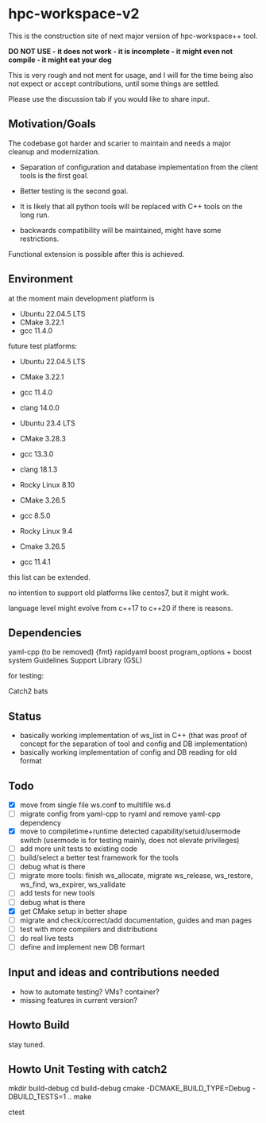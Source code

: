 # hpc-workspace-v2

This is the construction site of next major version of hpc-workspace++ tool.

**DO NOT USE - it does not work - it is incomplete - it might even not compile - it might eat your dog**

This is very rough and not ment for usage, and I will for the time being also
not expect or accept contributions, until some things are settled.

Please use the discussion tab if you would like to share input.

## Motivation/Goals

The codebase got harder and scarier to maintain and needs a major cleanup and modernization.

- Separation of configuration and database implementation from the client tools
is the first goal.

- Better testing is the second goal.

- It is likely that all python tools will be replaced with C++ tools on the long run.

- backwards compatibility will be maintained, might have some restrictions.

Functional extension is possible after this is achieved.

## Environment

at the moment main development platform is

- Ubuntu 22.04.5 LTS
- CMake 3.22.1
- gcc 11.4.0

future test platforms:

- Ubuntu 22.04.5 LTS
- CMake 3.22.1
- gcc 11.4.0
- clang 14.0.0

- Ubuntu 23.4 LTS
- CMake 3.28.3
- gcc 13.3.0
- clang 18.1.3

- Rocky Linux 8.10
- CMake 3.26.5
- gcc 8.5.0

- Rocky Linux 9.4
- Cmake 3.26.5
- gcc 11.4.1

this list can be extended.

no intention to support old platforms like centos7, but it might work.

language level might evolve from c++17 to c++20 if there is reasons.

## Dependencies

yaml-cpp (to be removed)
{fmt} 
rapidyaml
boost program_options + boost system
Guidelines Support Library (GSL)

for testing:

Catch2 
bats

## Status

- basically working implementation of ws_list in C++ (that was proof of concept for the separation of tool and config and DB implementation)
- basically working implementation of config and DB reading for old format
 
## Todo

- [x] move from single file ws.conf to multifile ws.d
- [ ] migrate config from yaml-cpp to ryaml and remove yaml-cpp dependency
- [x] move to compiletime+runtime detected capability/setuid/usermode switch (usermode is for testing mainly, does not elevate privileges)
- [ ] add more unit tests to existing code
- [ ] build/select a better test framework for the tools
- [ ] debug what is there
- [ ] migrate more tools: finish ws_allocate, migrate ws_release, ws_restore, ws_find, ws_expirer, ws_validate
- [ ] add tests for new tools
- [ ] debug what is there
- [x] get CMake setup in better shape
- [ ] migrate and check/correct/add documentation, guides and man pages
- [ ] test with more compilers and distributions
- [ ] do real live tests
- [ ] define and implement new DB formart

## Input and ideas and contributions needed

- how to automate testing? VMs? container?
- missing features in current version?

## Howto Build

stay tuned.

## Howto Unit Testing with catch2

mkdir build-debug
cd build-debug
cmake -DCMAKE_BUILD_TYPE=Debug -DBUILD_TESTS=1 ..
make 

ctest

